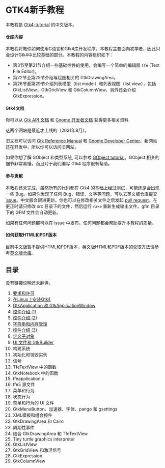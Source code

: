 # GTK4新手教程

本教程是 [Gtk4-tutorial](https://github.com/ToshioCP/Gtk4-tutorial) 的中文版本。

#### 仓库内容

本教程将教你如何使用C语言和Gtk4库开发程序。本教程主要面向初学者，因此只会设计Gtk4中比较基础的部分。本教程的内容组织如下：

- 第3节至第21节介绍一些基础控件的使用，会编写一个简单的编辑器 `tfe` (Text File Editor)。
- 第22节至第25节介绍与绘图相关的 GtkDrawingArea。
- 第26节至第29节介绍列表模型（list model）和列表视图（list view），包括 GtkListView，GtkGridView 和 GtkColumnView，另外还会介绍 GtkExpression。

#### Gtk4文档

你可以从 [Gtk API 文档](https://docs.gtk.org/gtk4/index.html) 和 [Gnome 开发者文档](https://developer.gnome.org/) 获得更多相关资料.

这两个网站是最近才上线的（2021年8月）。

旧文档可以访问 [Gtk Reference Manual](https://developer-old.gnome.org/gtk4/stable/) 和 [Gnome Developer Center](https://developer-old.gnome.org/)。新网站还在开发中，所以你可以访问旧网站。

如果你想了解 GObject 和类型系统, 可以参考 [GObject tutorial](https://github.com/ToshioCP/Gobject-tutorial)。GObject 相关的细节非常易懂，而且对于我们编写 Gtk4 程序很有帮助。

#### 参与贡献

本教程还未完成，虽然所有的代码都在 Gtk4 的基础上经过测试，可能还是会出现一些 Bug。如果你发现了任何 Bug、错误、文字等问题，可以去英文版仓库提交 [issue](https://github.com/ToshioCP/Gtk4-tutorial/issues)。中文版会跟进更新。你也可以在修改相关文件之后发起 [pull request](https://github.com/ToshioCP/Gtk4-tutorial/pulls)。在更正时请只修改 src 目录下的文件，然后运行 `rake` 重新生成输出文件。gfm 目录下的 GFM 文件会自动更新。

如果有任何问题都可以在 issue 中发布。任何问题都会帮助提升本教程的质量。

#### 如何获取HTML和PDF版本

目前中文版暂不提供HTML和PDF版本，英文版HTML和PDF版本的获取方法请参考[英文版仓库](https://github.com/ToshioCP/Gtk4-tutorial)。

## 目录

没有链接说明还未翻译。

1. [要求和许可](src/sec01.md)
2. [在Linux上安装Gtk4](src/sec02.md)
3. [GtkApplication 和 GtkApplicationWindow](src/sec03.md)
4. [控件介绍 (1)](src/sec04.md)
5. [控件介绍 (2)](src/sec05.md)
6. [字符串和内存管理](src/sec06.md)
7. [控件介绍 (3)](src/sec07.md)
8. [定义子对象](src/sec08.md)
9. [UI 文件和 GtkBuilder](src/sec09.md)
10. 构建系统
11. 初始化和销毁实例
12. 信号
13. TfeTextView 中的函数
14. GtkNotebook 中的函数
15. tfeapplication.c
16. tfe5 源文件
17. 菜单和行为
18. 状态行为
19. 菜单和行为的 UI 文件
20. GtkMenuButton、加速器、字体、pango 和 gsettings
21. XML模板和组合控件
22. GtkDrawingArea 和 Cairo
23. 周期性事件
24. 结合 GtkDrawingArea 和 TfeTextView
25. Tiny turtle graphics interpreter
26. GtkListView
27. GtkGridView 和激活信号
28. GtkExpression
29. GtkColumnView
